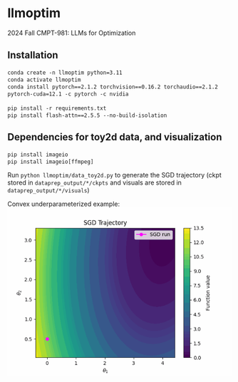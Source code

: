 # llmoptim
2024 Fall CMPT-981: LLMs for Optimization

## Installation
```
conda create -n llmoptim python=3.11
conda activate llmoptim
conda install pytorch==2.1.2 torchvision==0.16.2 torchaudio==2.1.2 pytorch-cuda=12.1 -c pytorch -c nvidia

pip install -r requirements.txt
pip install flash-attn==2.5.5 --no-build-isolation
```

## Dependencies for toy2d data, and visualization
```
pip install imageio
pip install imageio[ffmpeg]
```

Run `python llmoptim/data_toy2d.py` to generate the SGD trajectory (ckpt stored in `dataprep_output/*/ckpts` and visuals are stored in `dataprep_output/*/visuals`)

Convex underparameterized example:
![GIF animation](assets/convex_underparam.gif)
